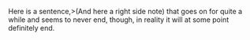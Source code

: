 Here is a sentence,>(And here a right side note) that goes on for
quite a while and seems to never end, though, in reality it will at
some point definitely end.
